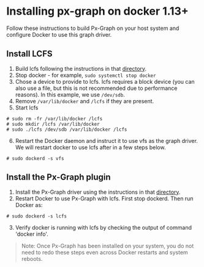 # Installing px-graph on docker 1.13+

Follow these instructions to build Px-Graph on your host system and configure Docker to use this graph driver.

## Install LCFS
1. Build lcfs following the instructions in that [directory](https://github.com/portworx/px-graph/tree/master/lcfs).
2. Stop docker - for example, `sudo systemctl stop docker`
3. Chose a device to provide to lcfs.  lcfs requires a block device (you can also use a file, but this is not recommended due to performance reasons).  In this example, we use `/dev/sdb`.
4. Remove `/var/lib/docker` and `/lcfs` if they are present.
5. Start lcfs
```
# sudo rm -fr /var/lib/docker /lcfs
# sudo mkdir /lcfs /var/lib/docker
# sudo ./lcfs /dev/sdb /var/lib/docker /lcfs
```
6. Restart the Docker daemon and instruct it to use vfs as the graph driver.  We will restart docker to use lcfs after in a few steps below.
```
# sudo dockerd -s vfs
```

## Install the Px-Graph plugin
1. Install the Px-Graph driver using the instructions in that [directory](https://github.com/portworx/px-graph/tree/master/plugin).
2. Restart Docker to use Px-Graph with lcfs.  First stop dockerd.  Then run Docker as:
```
# sudo dockerd -s lcfs
```
3. Verify docker is running with lcfs by checking the output of command 'docker info'.


> Note: Once Px-Graph has been installed on your system, you do not need to redo these steps even across Docker restarts and system reboots.
